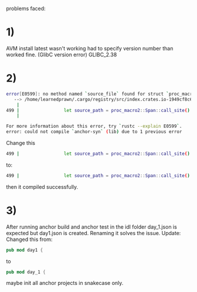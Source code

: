 problems faced:

# 1)
AVM install latest wasn't working had to specify version number than worked fine. (GlibC version error) GLIBC_2.38

# 2)
```bash
error[E0599]: no method named `source_file` found for struct `proc_macro2::Span` in the current scope
   --> /home/learnedprawn/.cargo/registry/src/index.crates.io-1949cf8c6b5b557f/anchor-syn-0.30.1/src/idl/defined.rs:499:66
    |
499 |                 let source_path = proc_macro2::Span::call_site().source_file().path();
    |                                                                  ^^^^^^^^^^^ method not found in `Span`

For more information about this error, try `rustc --explain E0599`.
error: could not compile `anchor-syn` (lib) due to 1 previous error
```
Change this
```bash
499 |                 let source_path = proc_macro2::Span::call_site().source_file().path();
```
to:

```bash
499 |                 let source_path = proc_macro2::Span::call_site().file();

```
then it compiled successfully.

# 3)
After running anchor build and anchor test in the idl folder day_1.json is expected but day1.json is created.
Renaming it solves the issue.
Update:
Changed this from:
```rust
pub mod day1 {
```

to

```rust
pub mod day_1 {
```

maybe init all anchor projects in snakecase only.